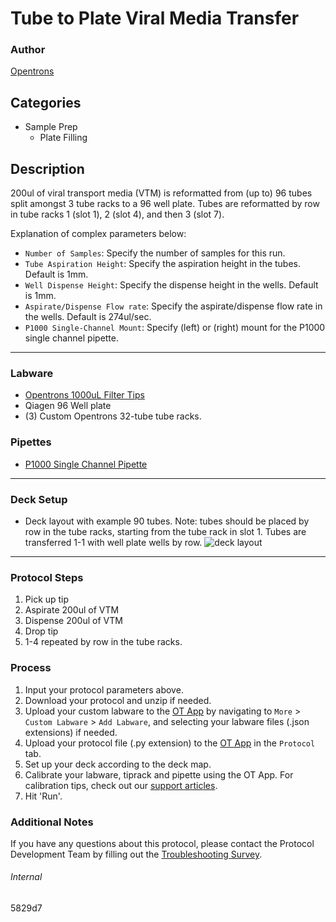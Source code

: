 # Tube to Plate Viral Media Transfer

### Author
[Opentrons](https://opentrons.com/)

## Categories
* Sample Prep
	* Plate Filling

## Description
200ul of viral transport media (VTM) is reformatted from (up to) 96 tubes split amongst 3 tube racks to a  96 well plate. Tubes are reformatted by row in tube racks 1 (slot 1), 2 (slot 4), and then 3 (slot 7).

Explanation of complex parameters below:
* `Number of Samples`: Specify the number of samples for this run.
* `Tube Aspiration Height`: Specify the aspiration height in the tubes. Default is 1mm.
* `Well Dispense Height`: Specify the dispense height in the wells. Default is 1mm.
* `Aspirate/Dispense Flow rate`: Specify the aspirate/dispense flow rate in the wells. Default is 274ul/sec.
* `P1000 Single-Channel Mount`: Specify (left) or (right) mount for the P1000 single channel pipette.

---


### Labware
* [Opentrons 1000uL Filter Tips](https://shop.opentrons.com/collections/opentrons-tips/products/opentrons-1000ul-filter-tips)
* Qiagen 96 Well plate
* (3) Custom Opentrons 32-tube tube racks.

### Pipettes
* [P1000 Single Channel Pipette](https://shop.opentrons.com/collections/ot-2-robot/products/single-channel-electronic-pipette)


---

### Deck Setup
* Deck layout with example 90 tubes. Note: tubes should be placed by row in the tube racks, starting from the tube rack in slot 1. Tubes are transferred 1-1 with well plate wells by row.
![deck layout](https://opentrons-protocol-library-website.s3.amazonaws.com/custom-README-images/5829d7/Screen+Shot+2021-09-13+at+11.30.47+AM.png)

---

### Protocol Steps
1. Pick up tip
2. Aspirate 200ul of VTM
3. Dispense 200ul of VTM
4. Drop tip
5. 1-4 repeated by row in the tube racks.

### Process
1. Input your protocol parameters above.
2. Download your protocol and unzip if needed.
3. Upload your custom labware to the [OT App](https://opentrons.com/ot-app) by navigating to `More` > `Custom Labware` > `Add Labware`, and selecting your labware files (.json extensions) if needed.
4. Upload your protocol file (.py extension) to the [OT App](https://opentrons.com/ot-app) in the `Protocol` tab.
5. Set up your deck according to the deck map.
6. Calibrate your labware, tiprack and pipette using the OT App. For calibration tips, check out our [support articles](https://support.opentrons.com/en/collections/1559720-guide-for-getting-started-with-the-ot-2).
7. Hit 'Run'.

### Additional Notes
If you have any questions about this protocol, please contact the Protocol Development Team by filling out the [Troubleshooting Survey](https://protocol-troubleshooting.paperform.co/).

###### Internal
5829d7
